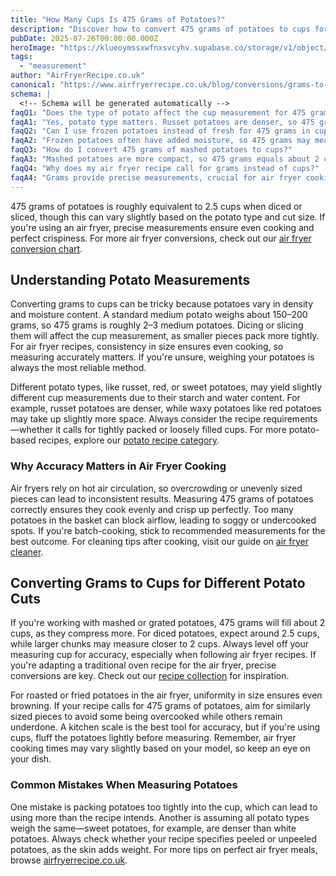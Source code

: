 ```yaml
---
title: "How Many Cups Is 475 Grams of Potatoes?"
description: "Discover how to convert 475 grams of potatoes to cups for perfect air fryer recipes every time. Get accurate measurements now!"
pubDate: 2025-07-26T00:00:00.000Z
heroImage: "https://klueoymssxwfnxsvcyhv.supabase.co/storage/v1/object/public/Shmucket/how-many-cups-is-475-grams-of-potatoes.webp"
tags:
  - "measurement"
author: "AirFryerRecipe.co.uk"
canonical: "https://www.airfryerrecipe.co.uk/blog/conversions/grams-to-cups/how-many-cups-is-475-grams-of-potatoes"
schema: |
  <!-- Schema will be generated automatically -->
faqQ1: "Does the type of potato affect the cup measurement for 475 grams?"
faqA1: "Yes, potato type matters. Russet potatoes are denser, so 475 grams may fill slightly fewer cups than waxy varieties like red potatoes. Sweet potatoes, being denser, will also yield a different measurement. Always adjust based on the potato used."
faqQ2: "Can I use frozen potatoes instead of fresh for 475 grams in cups?"
faqA2: "Frozen potatoes often have added moisture, so 475 grams may measure slightly differently. Thaw and drain them first for accuracy. Check our <a href=https://www.airfryerrecipe.co.uk/recipe-category/frozen-foods>frozen foods section</a> for air fryer tips."
faqQ3: "How do I convert 475 grams of mashed potatoes to cups?"
faqA3: "Mashed potatoes are more compact, so 475 grams equals about 2 cups. For air fryer recipes, ensure they're evenly spread for consistent cooking."
faqQ4: "Why does my air fryer recipe call for grams instead of cups?"
faqA4: "Grams provide precise measurements, crucial for air fryer cooking where evenness affects results. Cups can vary based on packing, but weighing ensures accuracy. Use a kitchen scale for best results."
---
```

<p>475 grams of potatoes is roughly equivalent to 2.5 cups when diced or sliced, though this can vary slightly based on the potato type and cut size. If you're using an air fryer, precise measurements ensure even cooking and perfect crispiness. For more air fryer conversions, check out our <a href=https://www.airfryerrecipe.co.uk/air-fryer-conversion-chart>air fryer conversion chart</a>.</p>  

<h2>Understanding Potato Measurements</h2>  
<p>Converting grams to cups can be tricky because potatoes vary in density and moisture content. A standard medium potato weighs about 150–200 grams, so 475 grams is roughly 2–3 medium potatoes. Dicing or slicing them will affect the cup measurement, as smaller pieces pack more tightly. For air fryer recipes, consistency in size ensures even cooking, so measuring accurately matters. If you're unsure, weighing your potatoes is always the most reliable method.</p>  

<p>Different potato types, like russet, red, or sweet potatoes, may yield slightly different cup measurements due to their starch and water content. For example, russet potatoes are denser, while waxy potatoes like red potatoes may take up slightly more space. Always consider the recipe requirements—whether it calls for tightly packed or loosely filled cups. For more potato-based recipes, explore our <a href=https://www.airfryerrecipe.co.uk/recipe-category/potatoes>potato recipe category</a>.</p>  

<h3>Why Accuracy Matters in Air Fryer Cooking</h3>  
<p>Air fryers rely on hot air circulation, so overcrowding or unevenly sized pieces can lead to inconsistent results. Measuring 475 grams of potatoes correctly ensures they cook evenly and crisp up perfectly. Too many potatoes in the basket can block airflow, leading to soggy or undercooked spots. If you're batch-cooking, stick to recommended measurements for the best outcome. For cleaning tips after cooking, visit our guide on <a href=https://www.airfryerrecipe.co.uk/air-fryer-cleaner>air fryer cleaner</a>.</p>  

<h2>Converting Grams to Cups for Different Potato Cuts</h2>  
<p>If you're working with mashed or grated potatoes, 475 grams will fill about 2 cups, as they compress more. For diced potatoes, expect around 2.5 cups, while larger chunks may measure closer to 2 cups. Always level off your measuring cup for accuracy, especially when following air fryer recipes. If you're adapting a traditional oven recipe for the air fryer, precise conversions are key. Check out our <a href=https://www.airfryerrecipe.co.uk/recipes>recipe collection</a> for inspiration.</p>  

<p>For roasted or fried potatoes in the air fryer, uniformity in size ensures even browning. If your recipe calls for 475 grams of potatoes, aim for similarly sized pieces to avoid some being overcooked while others remain underdone. A kitchen scale is the best tool for accuracy, but if you're using cups, fluff the potatoes lightly before measuring. Remember, air fryer cooking times may vary slightly based on your model, so keep an eye on your dish.</p>  

<h3>Common Mistakes When Measuring Potatoes</h3>  
<p>One mistake is packing potatoes too tightly into the cup, which can lead to using more than the recipe intends. Another is assuming all potato types weigh the same—sweet potatoes, for example, are denser than white potatoes. Always check whether your recipe specifies peeled or unpeeled potatoes, as the skin adds weight. For more tips on perfect air fryer meals, browse <a href=https://www.airfryerrecipe.co.uk>airfryerrecipe.co.uk</a>.</p>
